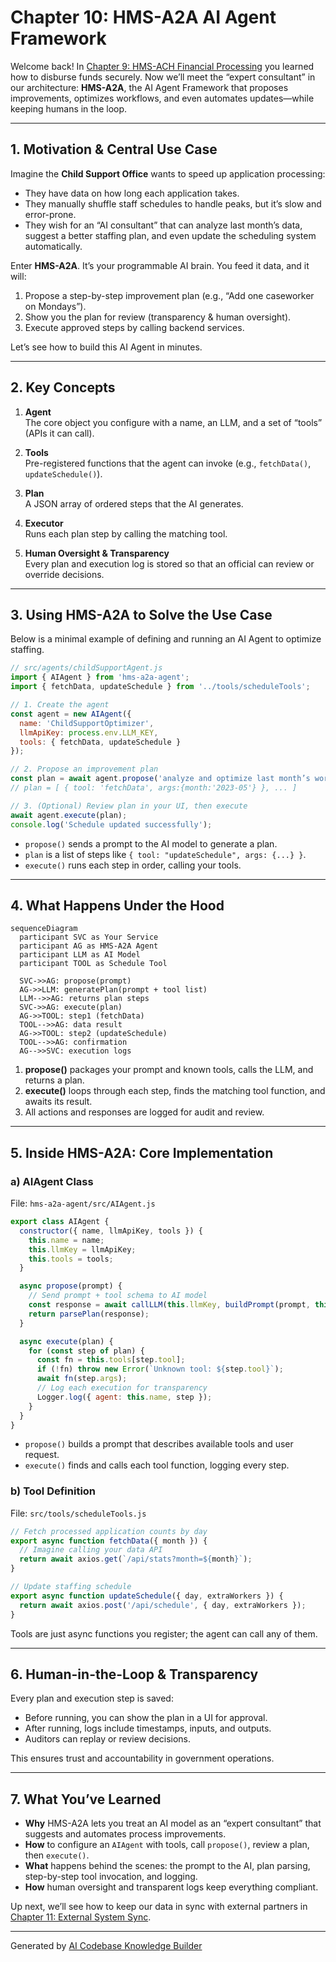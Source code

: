 # Chapter 10: HMS-A2A AI Agent Framework

Welcome back! In [Chapter 9: HMS-ACH Financial Processing](09_hms_ach_financial_processing_.md) you learned how to disburse funds securely. Now we’ll meet the “expert consultant” in our architecture: **HMS-A2A**, the AI Agent Framework that proposes improvements, optimizes workflows, and even automates updates—while keeping humans in the loop.

---

## 1. Motivation & Central Use Case

Imagine the **Child Support Office** wants to speed up application processing:

- They have data on how long each application takes.  
- They manually shuffle staff schedules to handle peaks, but it’s slow and error-prone.  
- They wish for an “AI consultant” that can analyze last month’s data, suggest a better staffing plan, and even update the scheduling system automatically.

Enter **HMS-A2A**. It’s your programmable AI brain. You feed it data, and it will:

1. Propose a step-by-step improvement plan (e.g., “Add one caseworker on Mondays”).  
2. Show you the plan for review (transparency & human oversight).  
3. Execute approved steps by calling backend services.

Let’s see how to build this AI Agent in minutes.

---

## 2. Key Concepts

1. **Agent**  
   The core object you configure with a name, an LLM, and a set of “tools” (APIs it can call).

2. **Tools**  
   Pre-registered functions that the agent can invoke (e.g., `fetchData()`, `updateSchedule()`).

3. **Plan**  
   A JSON array of ordered steps that the AI generates.

4. **Executor**  
   Runs each plan step by calling the matching tool.

5. **Human Oversight & Transparency**  
   Every plan and execution log is stored so that an official can review or override decisions.

---

## 3. Using HMS-A2A to Solve the Use Case

Below is a minimal example of defining and running an AI Agent to optimize staffing.  

```js
// src/agents/childSupportAgent.js
import { AIAgent } from 'hms-a2a-agent';
import { fetchData, updateSchedule } from '../tools/scheduleTools';

// 1. Create the agent
const agent = new AIAgent({
  name: 'ChildSupportOptimizer',
  llmApiKey: process.env.LLM_KEY,
  tools: { fetchData, updateSchedule }
});

// 2. Propose an improvement plan
const plan = await agent.propose('analyze and optimize last month’s workload');
// plan = [ { tool: 'fetchData', args:{month:'2023-05'} }, ... ]

// 3. (Optional) Review plan in your UI, then execute
await agent.execute(plan);
console.log('Schedule updated successfully');
```

- `propose()` sends a prompt to the AI model to generate a plan.  
- `plan` is a list of steps like `{ tool: "updateSchedule", args: {...} }`.  
- `execute()` runs each step in order, calling your tools.

---

## 4. What Happens Under the Hood

```mermaid
sequenceDiagram
  participant SVC as Your Service
  participant AG as HMS-A2A Agent
  participant LLM as AI Model
  participant TOOL as Schedule Tool

  SVC->>AG: propose(prompt)
  AG->>LLM: generatePlan(prompt + tool list)
  LLM-->>AG: returns plan steps
  SVC->>AG: execute(plan)
  AG->>TOOL: step1 (fetchData)
  TOOL-->>AG: data result
  AG->>TOOL: step2 (updateSchedule)
  TOOL-->>AG: confirmation
  AG-->>SVC: execution logs
```

1. **propose()** packages your prompt and known tools, calls the LLM, and returns a plan.  
2. **execute()** loops through each step, finds the matching tool function, and awaits its result.  
3. All actions and responses are logged for audit and review.

---

## 5. Inside HMS-A2A: Core Implementation

### a) AIAgent Class

File: `hms-a2a-agent/src/AIAgent.js`
```js
export class AIAgent {
  constructor({ name, llmApiKey, tools }) {
    this.name = name;
    this.llmKey = llmApiKey;
    this.tools = tools;
  }

  async propose(prompt) {
    // Send prompt + tool schema to AI model
    const response = await callLLM(this.llmKey, buildPrompt(prompt, this.tools));
    return parsePlan(response);
  }

  async execute(plan) {
    for (const step of plan) {
      const fn = this.tools[step.tool];
      if (!fn) throw new Error(`Unknown tool: ${step.tool}`);
      await fn(step.args);
      // Log each execution for transparency
      Logger.log({ agent: this.name, step });
    }
  }
}
```

- `propose()` builds a prompt that describes available tools and user request.  
- `execute()` finds and calls each tool function, logging every step.

### b) Tool Definition

File: `src/tools/scheduleTools.js`
```js
// Fetch processed application counts by day
export async function fetchData({ month }) {
  // Imagine calling your data API
  return await axios.get(`/api/stats?month=${month}`);
}

// Update staffing schedule
export async function updateSchedule({ day, extraWorkers }) {
  return await axios.post('/api/schedule', { day, extraWorkers });
}
```

Tools are just async functions you register; the agent can call any of them.

---

## 6. Human-in-the-Loop & Transparency

Every plan and execution step is saved:

- Before running, you can show the plan in a UI for approval.  
- After running, logs include timestamps, inputs, and outputs.  
- Auditors can replay or review decisions.

This ensures trust and accountability in government operations.

---

## 7. What You’ve Learned

- **Why** HMS-A2A lets you treat an AI model as an “expert consultant” that suggests and automates process improvements.  
- **How** to configure an `AIAgent` with tools, call `propose()`, review a plan, then `execute()`.  
- **What** happens behind the scenes: the prompt to the AI, plan parsing, step-by-step tool invocation, and logging.  
- **How** human oversight and transparent logs keep everything compliant.

Up next, we’ll see how to keep our data in sync with external partners in  
[Chapter 11: External System Sync](11_external_system_sync_.md).

---

Generated by [AI Codebase Knowledge Builder](https://github.com/The-Pocket/Tutorial-Codebase-Knowledge)